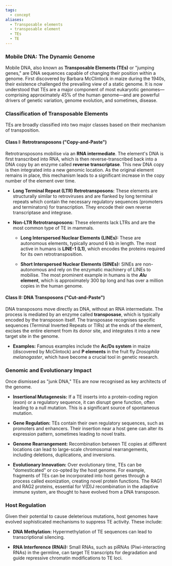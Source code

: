 ```yaml
---
tags:
  - concept
aliases:
  - Transposable elements
  - transposable element
  - TEs
  - TE
---
```

### **Mobile DNA: The Dynamic Genome**

Mobile DNA, also known as **Transposable Elements (TEs)** or "jumping genes," are DNA sequences capable of changing their position within a genome. First discovered by Barbara McClintock in maize during the 1940s, their existence challenged the prevailing view of a static genome. It is now understood that TEs are a major component of most eukaryotic genomes—comprising approximately 45% of the human genome—and are powerful drivers of genetic variation, genome evolution, and sometimes, disease.

### **Classification of Transposable Elements**

TEs are broadly classified into two major classes based on their mechanism of transposition.

#### **Class I: Retrotransposons ("Copy-and-Paste")**

Retrotransposons mobilise via an **RNA intermediate**. The element's DNA is first transcribed into RNA, which is then reverse-transcribed back into a DNA copy by an enzyme called **reverse transcriptase**. This new DNA copy is then integrated into a new genomic location. As the original element remains in place, this mechanism leads to a significant increase in the copy number of the element over time.

- **Long Terminal Repeat (LTR) Retrotransposons:** These elements are structurally similar to retroviruses and are flanked by long terminal repeats which contain the necessary regulatory sequences (promoters and terminators) for transcription. They encode their own reverse transcriptase and integrase.
    
- **Non-LTR Retrotransposons:** These elements lack LTRs and are the most common type of TE in mammals.
    
    - **Long Interspersed Nuclear Elements (LINEs):** These are autonomous elements, typically around 6 kb in length. The most active in humans is **LINE-1 (L1)**, which encodes the proteins required for its own retrotransposition.
        
    - **Short Interspersed Nuclear Elements (SINEs):** SINEs are non-autonomous and rely on the enzymatic machinery of LINEs to mobilise. The most prominent example in humans is the _**Alu**_ **element**, which is approximately 300 bp long and has over a million copies in the human genome.
        

#### **Class II: DNA Transposons ("Cut-and-Paste")**

DNA transposons move directly as DNA, without an RNA intermediate. The process is mediated by an enzyme called **transposase**, which is typically encoded by the transposon itself. The transposase recognises specific sequences (Terminal Inverted Repeats or TIRs) at the ends of the element, excises the entire element from its donor site, and integrates it into a new target site in the genome.

- **Examples:** Famous examples include the **Ac/Ds system** in maize (discovered by McClintock) and **P elements** in the fruit fly _Drosophila melanogaster_, which have become a crucial tool in genetic research.
    

### **Genomic and Evolutionary Impact**

Once dismissed as "junk DNA," TEs are now recognised as key architects of the genome.

- **Insertional Mutagenesis:** If a TE inserts into a protein-coding region (exon) or a regulatory sequence, it can disrupt gene function, often leading to a null mutation. This is a significant source of spontaneous mutation.
    
- **Gene Regulation:** TEs contain their own regulatory sequences, such as promoters and enhancers. Their insertion near a host gene can alter its expression pattern, sometimes leading to novel traits.
    
- **Genome Rearrangement:** Recombination between TE copies at different locations can lead to large-scale chromosomal rearrangements, including deletions, duplications, and inversions.
    
- **Evolutionary Innovation:** Over evolutionary time, TEs can be "domesticated" or co-opted by the host genome. For example, fragments of TEs can be incorporated into host genes through a process called exonization, creating novel protein functions. The RAG1 and RAG2 proteins, essential for V(D)J recombination in the adaptive immune system, are thought to have evolved from a DNA transposon.
    

### **Host Regulation**

Given their potential to cause deleterious mutations, host genomes have evolved sophisticated mechanisms to suppress TE activity. These include:

- **DNA Methylation:** Hypermethylation of TE sequences can lead to transcriptional silencing.
    
- **RNA Interference (RNAi):** Small RNAs, such as piRNAs (Piwi-interacting RNAs) in the germline, can target TE transcripts for degradation and guide repressive chromatin modifications to TE loci.
